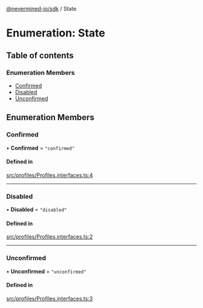 [@nevermined-io/sdk](../code-reference.md) / State

# Enumeration: State

## Table of contents

### Enumeration Members

- [Confirmed](State.md#confirmed)
- [Disabled](State.md#disabled)
- [Unconfirmed](State.md#unconfirmed)

## Enumeration Members

### Confirmed

• **Confirmed** = `"confirmed"`

#### Defined in

[src/profiles/Profiles.interfaces.ts:4](https://github.com/nevermined-io/sdk-js/blob/55f88d2/src/profiles/Profiles.interfaces.ts#L4)

---

### Disabled

• **Disabled** = `"disabled"`

#### Defined in

[src/profiles/Profiles.interfaces.ts:2](https://github.com/nevermined-io/sdk-js/blob/55f88d2/src/profiles/Profiles.interfaces.ts#L2)

---

### Unconfirmed

• **Unconfirmed** = `"unconfirmed"`

#### Defined in

[src/profiles/Profiles.interfaces.ts:3](https://github.com/nevermined-io/sdk-js/blob/55f88d2/src/profiles/Profiles.interfaces.ts#L3)
